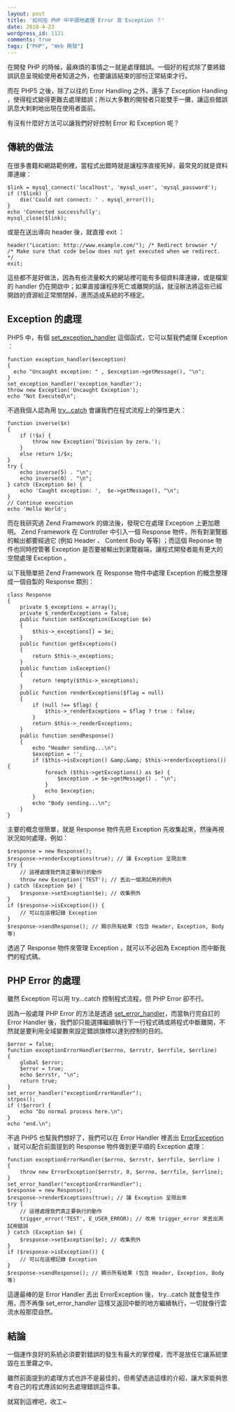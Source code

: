 ```yaml
---
layout: post
title: '如何在 PHP 中平順地處理 Error 及 Exception ？'
date: 2010-4-23
wordpress_id: 1121
comments: true
tags: ["PHP", "Web 開發"]
---
```


在開發 PHP 的時候，最麻煩的事情之一就是處理錯誤。一個好的程式除了要將錯誤訊息呈現給使用者知道之外，也要讓該結束的部份正常結束才行。

而在 PHP5 之後，除了以往的 Error Handling 之外，還多了 Exception Handling ，使得程式變得更難去處理錯誤；所以大多數的開發者只能雙手一攤，讓這些錯誤訊息大剌剌地出現在使用者面前。

有沒有什麼好方法可以讓我們好好控制 Error 和 Exception 呢？

<!--more-->

## 傳統的做法

在很多書籍和網路範例裡，當程式出錯時就是讓程序直接死掉，最常見的就是資料庫連線：

```
$link = mysql_connect('localhost', 'mysql_user', 'mysql_password');
if (!$link) {
    die('Could not connect: ' . mysql_error());
}
echo 'Connected successfully';
mysql_close($link);

```

或是在送出導向 header 後，就直接 exit ：

```
header("Location: http://www.example.com/"); /* Redirect browser */
/* Make sure that code below does not get executed when we redirect. */
exit;

```

這些都不是好做法，因為有些流量較大的網站裡可能有多個資料庫連線，或是檔案的 handler 仍在開啟中；如果直接讓程序死亡或離開的話，就沒辦法將這些已經開啟的資源給正常關閉掉，進而造成系統的不穩定。

## Exception 的處理

PHP5 中，有個 [set_exception_handler](http://www.php.net/manual/en/function.set-exception-handler.php) 這個函式，它可以幫我們處理 Exception ：

```
function exception_handler($exception)
{
  echo "Uncaught exception: " , $exception->getMessage(), "\n";
}
set_exception_handler('exception_handler');
throw new Exception('Uncaught Exception');
echo "Not Executed\n";

```

不過我個人認為用 [try...catch](http://www.php.net/manual/en/language.exceptions.php) 會讓我們在程式流程上的彈性更大：

```
function inverse($x)
{
    if (!$x) {
        throw new Exception('Division by zero.');
    }
    else return 1/$x;
}
try {
    echo inverse(5) . "\n";
    echo inverse(0) . "\n";
} catch (Exception $e) {
    echo 'Caught exception: ',  $e->getMessage(), "\n";
}
// Continue execution
echo 'Hello World';

```

而在我研究過 Zend Framework 的做法後，發現它在處理 Exception 上更加聰明。 Zend Framework 在 Controller 中引入一個 Response 物件，所有對瀏覽器的輸出都要經過它 (例如 Header 、 Content Body 等等) ；而這個 Reponse 物件也同時控管著 Exception 是否要被輸出到瀏覽器端，讓程式開發者能有更大的空間處理 Exception 。

以下我簡單把 Zend Framework 在 Response 物件中處理 Exception 的概念整理成一個自製的 Response 類別：

```
class Response
{
    private $_exceptions = array();
    private $_renderExceptions = false;
    public function setException(Exception $e)
    {
        $this->_exceptions[] = $e;
    }
    public function getExceptions()
    {
        return $this->_exceptions;
    }
    public function isException()
    {
        return !empty($this->_exceptions);
    }
    public function renderExceptions($flag = null)
    {
        if (null !== $flag) {
            $this->_renderExceptions = $flag ? true : false;
        }
        return $this->_renderExceptions;
    }
    public function sendResponse()
    {
        echo "Header sending...\n";
        $exception = '';
        if ($this->isException() &amp;&amp; $this->renderExceptions()) {
            foreach ($this->getExceptions() as $e) {
                $exception .= $e->getMessage() . "\n";
            }
            echo $exception;
        }
        echo "Body sending...\n";
    }
}

```

主要的概念很簡單，就是 Response 物件先把 Exception 先收集起來，然後再視狀況如何處理，例如：

```
$response = new Response();
$response->renderExceptions(true); // 讓 Exception 呈現出來
try {
    // 這裡處理我們真正要執行的動作
    throw new Exception('TEST'); // 丟出一個測試用的例外
} catch (Exception $e) {
    $response->setException($e); // 收集例外
}
if ($response->isException()) {
    // 可以在這裡記錄 Exception
}
$response->sendResponse(); // 顯示所有結果 (包含 Header, Exception, Body 等)

```

透過了 Response 物件來管理 Exception ，就可以不必因為 Exception 而中斷我們的程式碼。

## PHP Error 的處理

雖然 Exception 可以用 try...catch 控制程式流程，但 PHP Error 卻不行。

因為一般處理 PHP Error 的方法是透過 [set_error_handler](http://www.php.net/manual/en/function.set-error-handler.php)，而當執行完自訂的 Error Handler 後，我們卻只能選擇繼續執行下一行程式碼或將程式中斷離開，不然就是要利用全域變數來設定錯誤旗標以達到控制的目的。

```
$error = false;
function exceptionErrorHandler($errno, $errstr, $errfile, $errline)
{
    global $error;
    $error = true;
    echo $errstr, "\n";
    return true;
}
set_error_handler("exceptionErrorHandler");
strpos();
if (!$error) {
    echo "Do normal process here.\n";
}
echo "end.\n";

```

不過 PHP5 也幫我們想好了，我們可以在 Error Handler 裡丟出 [ErrorException](http://www.php.net/manual/en/class.errorexception.php) ，就可以配合前面提到的 Response 物件做到更平順的 Exception 處理：

```
function exceptionErrorHandler($errno, $errstr, $errfile, $errline )
{
    throw new ErrorException($errstr, 0, $errno, $errfile, $errline);
}
set_error_handler("exceptionErrorHandler");
$response = new Response();
$response->renderExceptions(true); // 讓 Exception 呈現出來
try {
    // 這裡處理我們真正要執行的動作
    trigger_error('TEST', E_USER_ERROR); // 改用 trigger_error 來丟出測試用錯誤
} catch (Exception $e) {
    $response->setException($e); // 收集例外
}
if ($response->isException()) {
    // 可以在這裡記錄 Exception
}
$response->sendResponse(); // 顯示所有結果 (包含 Header, Exception, Body 等)

```

這邊最棒的是 Error Handler 丟出 ErrorException 後， try...catch 就會發生作用，而不再像 set_error_handler 這樣又返回中斷的地方繼續執行，一切就像行雲流水般那麼自然。

## 結論

一個運作良好的系統必須要對錯誤的發生有最大的掌控權，而不是放任它讓系統墜毀在五里霧之中。

雖然前面提到的處理方式也許不是最佳的，但希望透過這樣的介紹，讓大家能夠思考自己的程式應該如何去處理錯誤這件事。

就寫到這裡吧，收工~
